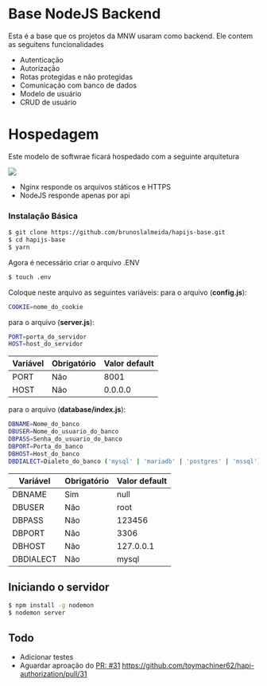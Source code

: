 # Base NodeJS Backend

Esta é a base que os projetos da MNW usaram como backend. Ele contem as seguitens funcionalidades

- Autenticação
- Autorização
- Rotas protegidas e não protegidas
- Comunicação com banco de dados
- Modelo de usuário
- CRUD de usuário

# Hospedagem

Este modelo de softwrae ficará hospedado com a seguinte arquitetura

![](https://205324-619698-raikfcquaxqncofqfm.stackpathdns.com/wp-content/uploads/2017/03/Nginx-Reverse-Proxy-with-Node.png)

- Nginx responde os arquivos státicos e HTTPS
- NodeJS responde apenas por api

### Instalação Básica

```sh
$ git clone https://github.com/brunoslalmeida/hapijs-base.git
$ cd hapijs-base
$ yarn
```

Agora é necessário criar o arquivo .ENV

```sh
$ touch .env
```

Coloque neste arquivo as seguintes variáveis:
para o arquivo (**config.js**):

```sh
COOKIE=nome_do_cookie
```

para o arquivo (**server.js**):

```sh
PORT=porta_do_servidor
HOST=host_do_servidor
```

| Variável | Obrigatório | Valor default |
| -------- | ----------- | ------------- |
| PORT     | Não         | 8001          |
| HOST     | Não         | 0.0.0.0       |

para o arquivo (**database/index.js**):

```sh
DBNAME=Nome_do_banco
DBUSER=Nome_do_usuario_do_banco
DBPASS=Senha_do_usuario_do_banco
DBPORT=Porta_do_banco
DBHOST=Host_do_banco
DBDIALECT=Dialeto_do_banco ('mysql' | 'mariadb' | 'postgres' | 'mssql')
```

| Variável  | Obrigatório | Valor default |
| --------- | ----------- | ------------- |
| DBNAME    | Sim         | null          |
| DBUSER    | Não         | root          |
| DBPASS    | Não         | 123456        |
| DBPORT    | Não         | 3306          |
| DBHOST    | Não         | 127.0.0.1     |
| DBDIALECT | Não         | mysql         |

## Iniciando o servidor

```sh
$ npm install -g nodemon
$ nodemon server
```

## Todo

- Adicionar testes
- Aguardar aproação do [PR: #31]([https://github.com/toymachiner62/hapi-authorization/pull/31 "PR: #31") https://github.com/toymachiner62/hapi-authorization/pull/31
